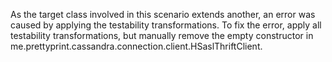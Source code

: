 As the target class involved in this scenario extends another, an error was caused by applying the testability transformations. To fix the error, apply all testability transformations, but manually remove the empty constructor in me.prettyprint.cassandra.connection.client.HSaslThriftClient.